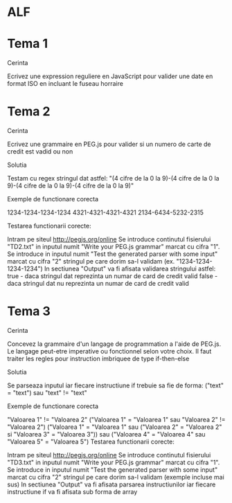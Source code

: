 # ALF

# Tema 1

Cerinta

Ecrivez une expression reguliere en JavaScript pour valider une date en format ISO en incluant le fuseau horraire

# Tema 2

Cerinta

Ecrivez une grammaire en PEG.js pour valider si un numero de carte de credit est vadid ou non

Solutia

Testam cu regex stringul dat astfel: 
"(4 cifre de la 0 la 9)-(4 cifre de la 0 la 9)-(4 cifre de la 0 la 9)-(4 cifre de la 0 la 9)"

Exemple de functionare corecta

1234-1234-1234-1234
4321-4321-4321-4321
2134-6434-5232-2315

Testarea functionarii corecte:

Intram pe siteul http://pegjs.org/online
Se introduce continutul fisierului "TD2.txt" in inputul numit "Write your PEG.js grammar" marcat cu cifra "1".
Se introduce in inputul numit "Test the generated parser with some input" marcat cu cifra "2" stringul pe care dorim sa-l validam (ex. "1234-1234-1234-1234")
In sectiunea "Output" va fi afisata validarea stringului astfel:
true - daca stringul dat reprezinta un numar de card de credit valid
false - daca stringul dat nu reprezinta un numar de card de credit valid

# Tema 3

Cerinta

Concevez la grammaire d'un langage de programmation a l'aide de PEG.js. Le langage peut-etre imperative ou fonctionnel selon votre choix. Il faut traiter les regles pour instruction imbriquee de type if-then-else

Solutia

Se parseaza inputul iar fiecare instructiune if trebuie sa fie de forma: ("text" = "text") sau "text" != "text"

Exemple de functionare corecta

"Valoarea 1" != "Valoarea 2"
("Valoarea 1" = "Valoarea 1" sau "Valoarea 2" != "Valoarea 2")
("Valoarea 1" = "Valoarea 1" sau ("Valoarea 2" = "Valoarea 2" si "Valoarea 3" = "Valoarea 3")) sau ("Valoarea 4" = "Valoarea 4" sau "Valoarea 5" = "Valoarea 5")
Testarea functionarii corecte:

Intram pe siteul http://pegjs.org/online
Se introduce continutul fisierului "TD3.txt" in inputul numit "Write your PEG.js grammar" marcat cu cifra "1".
Se introduce in inputul numit "Test the generated parser with some input" marcat cu cifra "2" stringul pe care dorim sa-l validam (exemple incluse mai sus)
In sectiunea "Output" va fi afisata parsarea instructiunilor iar fiecare instructiune if va fi afisata sub forma de array


